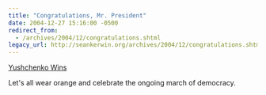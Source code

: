 ```yaml
---
title: "Congratulations, Mr. President"
date: 2004-12-27 15:16:00 -0500
redirect_from:
  - /archives/2004/12/congratulations.shtml
legacy_url: http://seankerwin.org/archives/2004/12/congratulations.shtml
---
```

<p><a href="http://news.bbc.co.uk/2/hi/europe/4127203.stm">Yushchenko Wins</a></p>

<p>Let's all wear orange and celebrate the ongoing march of democracy.</p>
